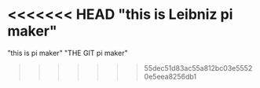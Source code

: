 <<<<<<< HEAD
"this is Leibniz pi maker" 
=======
"this is pi maker" 
"THE GIT pi maker"
>>>>>>> 55dec51d83ac55a812bc03e55520e5eea8256db1
